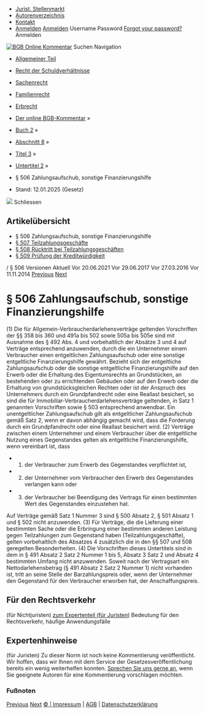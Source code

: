   * [Jurist. Stellenmarkt](https://bgb.kommentar.de/Buch-2/Abschnitt-8/Titel-3/Untertitel-2/</job-board> "Jurist. Stellenmarkt")
  * [Autorenverzeichnis](https://bgb.kommentar.de/Buch-2/Abschnitt-8/Titel-3/Untertitel-2/</Autorenverzeichnis> "Autorenverzeichnis")
  * [Kontakt](https://bgb.kommentar.de/Buch-2/Abschnitt-8/Titel-3/Untertitel-2/</Kontakt>)
  * [Anmelden](https://bgb.kommentar.de/Buch-2/Abschnitt-8/Titel-3/Untertitel-2/<#login> "show login form") [Anmelden](https://bgb.kommentar.de/Buch-2/Abschnitt-8/Titel-3/Untertitel-2/<#> "hide login form") Username Password
[Forgot your password?](https://bgb.kommentar.de/Buch-2/Abschnitt-8/Titel-3/Untertitel-2/</user/forgotpassword>) Anmelden 


[![BGB Online Kommentar](https://bgb.kommentar.de/extension/bgb/design/bgb/images/logo.png)](https://bgb.kommentar.de/Buch-2/Abschnitt-8/Titel-3/Untertitel-2/</> "BGB Online Kommentar")
Suchen
Navigation
  * [Allgemeiner Teil](https://bgb.kommentar.de/Buch-2/Abschnitt-8/Titel-3/Untertitel-2/</Buch-1>)
  * [Recht der Schuldverhältnisse](https://bgb.kommentar.de/Buch-2/Abschnitt-8/Titel-3/Untertitel-2/</Buch-2>)
  * [Sachenrecht](https://bgb.kommentar.de/Buch-2/Abschnitt-8/Titel-3/Untertitel-2/</Buch-3>)
  * [Familienrecht](https://bgb.kommentar.de/Buch-2/Abschnitt-8/Titel-3/Untertitel-2/</Buch-4>)
  * [Erbrecht](https://bgb.kommentar.de/Buch-2/Abschnitt-8/Titel-3/Untertitel-2/</Buch-5>)


  * [Der online BGB-Kommentar](https://bgb.kommentar.de/Buch-2/Abschnitt-8/Titel-3/Untertitel-2/</>) »
  * [Buch 2](https://bgb.kommentar.de/Buch-2/Abschnitt-8/Titel-3/Untertitel-2/</Buch-2>) »
  * [Abschnitt 8](https://bgb.kommentar.de/Buch-2/Abschnitt-8/Titel-3/Untertitel-2/</Buch-2/Abschnitt-8>) »
  * [Titel 3](https://bgb.kommentar.de/Buch-2/Abschnitt-8/Titel-3/Untertitel-2/</Buch-2/Abschnitt-8/Titel-3>) »
  * [Untertitel 2](https://bgb.kommentar.de/Buch-2/Abschnitt-8/Titel-3/Untertitel-2/</Buch-2/Abschnitt-8/Titel-3/Untertitel-2>) »
  * § 506 Zahlungsaufschub, sonstige Finanzierungshilfe 
  * Stand: 12.01.2025 (Gesetz) 


![](https://vg01.met.vgwort.de/na/1c9909529ead4f509072c06d9081a7d5)
Schliessen 
## Artikelübersicht
  * § 506 Zahlungsaufschub, sonstige Finanzierungshilfe 
  * [ § 507 Teilzahlungsgeschäfte ](https://bgb.kommentar.de/Buch-2/Abschnitt-8/Titel-3/Untertitel-2/</Buch-2/Abschnitt-8/Titel-3/Untertitel-2/Teilzahlungsgeschaefte>)
  * [ § 508 Rücktritt bei Teilzahlungsgeschäften ](https://bgb.kommentar.de/Buch-2/Abschnitt-8/Titel-3/Untertitel-2/</Buch-2/Abschnitt-8/Titel-3/Untertitel-2/Ruecktritt-bei-Teilzahlungsgeschaeften>)
  * [ § 509 Prüfung der Kreditwürdigkeit ](https://bgb.kommentar.de/Buch-2/Abschnitt-8/Titel-3/Untertitel-2/</Buch-2/Abschnitt-8/Titel-3/Untertitel-2/Pruefung-der-Kreditwuerdigkeit>)


/ § 506 
Versionen  Aktuell Vor 20.06.2021 Vor 29.06.2017 Vor 27.03.2016 Vor 11.11.2014
[Previous](https://bgb.kommentar.de/Buch-2/Abschnitt-8/Titel-3/Untertitel-2/</Buch-2/Abschnitt-8/Titel-3/Untertitel-1/Kapitel-2/Verordnungsermaechtigung> "§ 505e Verordnungsermächtigung") [Next](https://bgb.kommentar.de/Buch-2/Abschnitt-8/Titel-3/Untertitel-2/</Buch-2/Abschnitt-8/Titel-3/Untertitel-2/Teilzahlungsgeschaefte> "§ 507 Teilzahlungsgeschäfte")
# § 506 Zahlungsaufschub, sonstige Finanzierungshilfe
(1) Die für Allgemein-Verbraucherdarlehensverträge geltenden Vorschriften der §§ 358 bis 360 und 491a bis 502 sowie 505a bis 505e sind mit Ausnahme des § 492 Abs. 4 und vorbehaltlich der Absätze 3 und 4 auf Verträge entsprechend anzuwenden, durch die ein Unternehmer einem Verbraucher einen entgeltlichen Zahlungsaufschub oder eine sonstige entgeltliche Finanzierungshilfe gewährt. Bezieht sich der entgeltliche Zahlungsaufschub oder die sonstige entgeltliche Finanzierungshilfe auf den Erwerb oder die Erhaltung des Eigentumsrechts an Grundstücken, an bestehenden oder zu errichtenden Gebäuden oder auf den Erwerb oder die Erhaltung von grundstücksgleichen Rechten oder ist der Anspruch des Unternehmers durch ein Grundpfandrecht oder eine Reallast besichert, so sind die für Immobiliar-Verbraucherdarlehensverträge geltenden, in Satz 1 genannten Vorschriften sowie § 503 entsprechend anwendbar. Ein unentgeltlicher Zahlungsaufschub gilt als entgeltlicher Zahlungsaufschub gemäß Satz 2, wenn er davon abhängig gemacht wird, dass die Forderung durch ein Grundpfandrecht oder eine Reallast besichert wird.
(2) Verträge zwischen einem Unternehmer und einem Verbraucher über die entgeltliche Nutzung eines Gegenstandes gelten als entgeltliche Finanzierungshilfe, wenn vereinbart ist, dass 
  * 1. der Verbraucher zum Erwerb des Gegenstandes verpflichtet ist,
  * 2. der Unternehmer vom Verbraucher den Erwerb des Gegenstandes verlangen kann oder
  * 3. der Verbraucher bei Beendigung des Vertrags für einen bestimmten Wert des Gegenstandes einzustehen hat.


Auf Verträge gemäß Satz 1 Nummer 3 sind § 500 Absatz 2, § 501 Absatz 1 und § 502 nicht anzuwenden.
(3) Für Verträge, die die Lieferung einer bestimmten Sache oder die Erbringung einer bestimmten anderen Leistung gegen Teilzahlungen zum Gegenstand haben (Teilzahlungsgeschäfte), gelten vorbehaltlich des Absatzes 4 zusätzlich die in den §§ 507 und 508 geregelten Besonderheiten.
(4) Die Vorschriften dieses Untertitels sind in dem in § 491 Absatz 2 Satz 2 Nummer 1 bis 5, Absatz 3 Satz 2 und Absatz 4 bestimmten Umfang nicht anzuwenden. Soweit nach der Vertragsart ein Nettodarlehensbetrag (§ 491 Absatz 2 Satz 2 Nummer 1) nicht vorhanden ist, tritt an seine Stelle der Barzahlungspreis oder, wenn der Unternehmer den Gegenstand für den Verbraucher erworben hat, der Anschaffungspreis.
## Für den Rechtsverkehr 
(für Nichtjuristen)
[zum Expertenteil (für Juristen)](https://bgb.kommentar.de/Buch-2/Abschnitt-8/Titel-3/Untertitel-2/<#expertenhinweise>)
Bedeutung für den Rechtsverkehr, häufige Anwendungsfälle
## Expertenhinweise
(für Juristen)
Zu dieser Norm ist noch keine Kommentierung veröffentlicht. Wir hoffen, dass wir Ihnen mit dem Service der Gesetzesveröffentlichung bereits ein wenig weiterhelfen konnten. [Sprechen Sie uns gerne an](https://bgb.kommentar.de/Buch-2/Abschnitt-8/Titel-3/Untertitel-2/</Kontakt>), wenn Sie geeignete Autoren für eine Kommentierung vorschlagen möchten. 
### Fußnoten
[Previous](https://bgb.kommentar.de/Buch-2/Abschnitt-8/Titel-3/Untertitel-2/</Buch-2/Abschnitt-8/Titel-3/Untertitel-1/Kapitel-2/Verordnungsermaechtigung> "§ 505e Verordnungsermächtigung") [Next](https://bgb.kommentar.de/Buch-2/Abschnitt-8/Titel-3/Untertitel-2/</Buch-2/Abschnitt-8/Titel-3/Untertitel-2/Teilzahlungsgeschaefte> "§ 507 Teilzahlungsgeschäfte")
[© | Impressum](https://bgb.kommentar.de/Buch-2/Abschnitt-8/Titel-3/Untertitel-2/</Kontakt>) | [AGB](https://bgb.kommentar.de/Buch-2/Abschnitt-8/Titel-3/Untertitel-2/</AGB>) | [Datenschutzerklärung](https://bgb.kommentar.de/Buch-2/Abschnitt-8/Titel-3/Untertitel-2/</Datenschutzerklaerung-fuer-Leser>)
